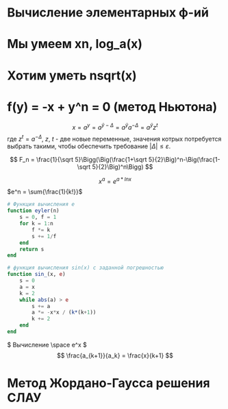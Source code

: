 # Вычисление элементарных ф-ий
# Мы умеем xn, log_a(x)
# Хотим уметь nsqrt(x)

# f(y) = -x + y^n = 0 (метод Ньютона)

$$
x = a^y=a^{\tilde y - \Delta} =a^{\tilde y}a^{-\Delta}=a^{\tilde y}z^t
$$
где $z^t=a^{-\Delta}$, $z, \ t$ - две новые переменные, значения котрых потребуется выбрать такими, чтобы обеспечить требование $|\Delta|\le \varepsilon$.

$$
F_n = \frac{1}{\sqrt 5}\Bigg(\Big(\frac{1+\sqrt 5}{2}\Big)^n-\Big(\frac{1-\sqrt 5}{2}\Big)^n\Bigg)
$$

$$
x^a = e^{a*ln x}
$$
$e^n = \sum{\frac{1}{k!}}$

```julia
# Функция вычисления e
function eyler(n)
    s = 0, f = 1
    for k = 1:n
        f *= k
        s += 1/f
    end
    return s
end

# функция вычисления sin(x) с заданной погрешностью
function sin_(x, e)
    s = 0
    a = x
    k = 2
    while abs(a) > e
        s += a
        a *= -x*x / (k*(k+1))
        k += 2
    end
end
```
$
Вычисление \space e^x
$
$$
\frac{a_{k+1}}{a_k} = \frac{x}{k+1}
$$

# Метод Жордано-Гаусса решения СЛАУ
 